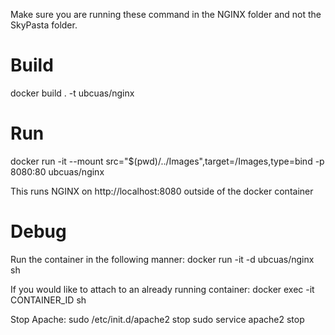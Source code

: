 Make sure you are running these command in the NGINX folder and not the SkyPasta folder.

# Build
docker build . -t ubcuas/nginx

# Run
docker run -it --mount src="$(pwd)/../Images",target=/Images,type=bind -p 8080:80 ubcuas/nginx

This runs NGINX on http://localhost:8080 outside of the docker container

# Debug
Run the container in the following manner:
docker run -it -d ubcuas/nginx sh

If you would like to attach to an already running container:
docker exec -it CONTAINER_ID sh

Stop Apache:
sudo /etc/init.d/apache2 stop
sudo service apache2 stop
